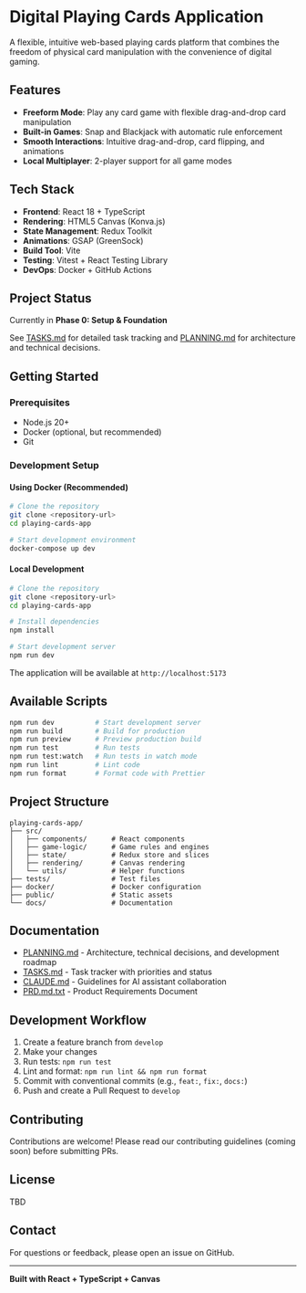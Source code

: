 # Digital Playing Cards Application

A flexible, intuitive web-based playing cards platform that combines the freedom of physical card manipulation with the convenience of digital gaming.

## Features

- **Freeform Mode**: Play any card game with flexible drag-and-drop card manipulation
- **Built-in Games**: Snap and Blackjack with automatic rule enforcement
- **Smooth Interactions**: Intuitive drag-and-drop, card flipping, and animations
- **Local Multiplayer**: 2-player support for all game modes

## Tech Stack

- **Frontend**: React 18 + TypeScript
- **Rendering**: HTML5 Canvas (Konva.js)
- **State Management**: Redux Toolkit
- **Animations**: GSAP (GreenSock)
- **Build Tool**: Vite
- **Testing**: Vitest + React Testing Library
- **DevOps**: Docker + GitHub Actions

## Project Status

Currently in **Phase 0: Setup & Foundation**

See [TASKS.md](./TASKS.md) for detailed task tracking and [PLANNING.md](./PLANNING.md) for architecture and technical decisions.

## Getting Started

### Prerequisites

- Node.js 20+
- Docker (optional, but recommended)
- Git

### Development Setup

#### Using Docker (Recommended)

```bash
# Clone the repository
git clone <repository-url>
cd playing-cards-app

# Start development environment
docker-compose up dev
```

#### Local Development

```bash
# Clone the repository
git clone <repository-url>
cd playing-cards-app

# Install dependencies
npm install

# Start development server
npm run dev
```

The application will be available at `http://localhost:5173`

## Available Scripts

```bash
npm run dev          # Start development server
npm run build        # Build for production
npm run preview      # Preview production build
npm run test         # Run tests
npm run test:watch   # Run tests in watch mode
npm run lint         # Lint code
npm run format       # Format code with Prettier
```

## Project Structure

```
playing-cards-app/
├── src/
│   ├── components/      # React components
│   ├── game-logic/      # Game rules and engines
│   ├── state/           # Redux store and slices
│   ├── rendering/       # Canvas rendering
│   └── utils/           # Helper functions
├── tests/               # Test files
├── docker/              # Docker configuration
├── public/              # Static assets
└── docs/                # Documentation
```

## Documentation

- [PLANNING.md](./PLANNING.md) - Architecture, technical decisions, and development roadmap
- [TASKS.md](./TASKS.md) - Task tracker with priorities and status
- [CLAUDE.md](./CLAUDE.md) - Guidelines for AI assistant collaboration
- [PRD.md.txt](./PRD.md.txt) - Product Requirements Document

## Development Workflow

1. Create a feature branch from `develop`
2. Make your changes
3. Run tests: `npm run test`
4. Lint and format: `npm run lint && npm run format`
5. Commit with conventional commits (e.g., `feat:`, `fix:`, `docs:`)
6. Push and create a Pull Request to `develop`

## Contributing

Contributions are welcome! Please read our contributing guidelines (coming soon) before submitting PRs.

## License

TBD

## Contact

For questions or feedback, please open an issue on GitHub.

---

**Built with React + TypeScript + Canvas**
